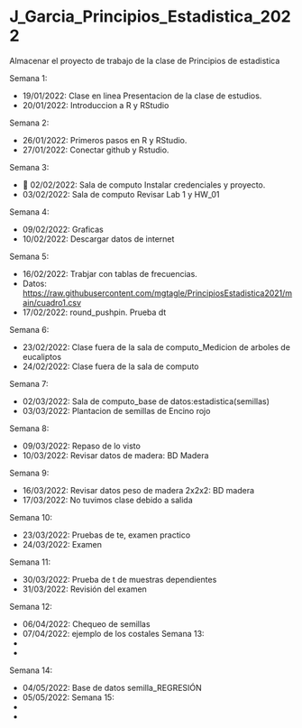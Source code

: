 # J_Garcia_Principios_Estadistica_2022
Almacenar el proyecto de trabajo de la clase de Principios de estadistica

Semana 1:

+ 19/01/2022: Clase en linea Presentacion de la clase de estudios.
+ 20/01/2022: Introduccion a R y RStudio

Semana 2: 

+ 26/01/2022: Primeros pasos en R y RStudio.
+ 27/01/2022: Conectar github y Rstudio.

Semana 3:

+ :dart: 02/02/2022: Sala de computo Instalar credenciales y proyecto.
+ 03/02/2022: Sala de computo Revisar Lab 1 y HW_01

Semana 4:
+ 09/02/2022: Graficas 
+ 10/02/2022: Descargar datos de internet

Semana 5:
+ 16/02/2022: Trabjar con tablas de frecuencias.
+ Datos:  https://raw.githubusercontent.com/mgtagle/PrincipiosEstadistica2021/main/cuadro1.csv
+ 17/02/2022: round_pushpin. Prueba dt

Semana 6:
+ 23/02/2022: Clase fuera de la sala de computo_Medicion de arboles de eucaliptos
+ 24/02/2022: Clase fuera de la sala de computo

Semana 7:
+ 02/03/2022: Sala de computo_base de datos:estadistica(semillas)
+ 03/03/2022: Plantacion de semillas de Encino rojo

Semana 8:
+ 09/03/2022: Repaso de lo visto
+ 10/03/2022: Revisar datos de madera: BD Madera

Semana 9:
+ 16/03/2022: Revisar datos peso de madera 2x2x2: BD madera
+ 17/03/2022: No tuvimos clase debido a salida

Semana 10:
+ 23/03/2022: Pruebas de te, examen practico
+ 24/03/2022: Examen

Semana 11:
+ 30/03/2022: Prueba de t de muestras dependientes
+ 31/03/2022: Revisión del examen

Semana 12:
+ 06/04/2022: Chequeo de semillas
+ 07/04/2022: ejemplo de los costales
Semana 13:
+
+
Semana 14:
+ 04/05/2022: Base de datos semilla_REGRESIÓN
+ 05/05/2022: 
Semana 15:
+ 
+